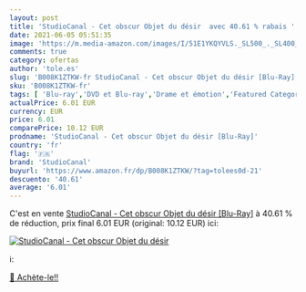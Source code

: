 ```yaml
---
layout: post
title: 'StudioCanal - Cet obscur Objet du désir  avec 40.61 % rabais '
date: 2021-06-05 05:51:35
image: 'https://m.media-amazon.com/images/I/51E1YKQYVLS._SL500_._SL400_.jpg'
comments: true
category: ofertas
author: 'tole.es'
slug: 'B008K1ZTKW-fr StudioCanal - Cet obscur Objet du désir [Blu-Ray]'
sku: 'B008K1ZTKW-fr'
tags: [ 'Blu-ray','DVD et Blu-ray','Drame et émotion','Featured Categories','Films','studiocanal', ]
actualPrice: 6.01 EUR
currency: EUR
price: 6.01
comparePrice: 10.12 EUR
prodname: 'StudioCanal - Cet obscur Objet du désir [Blu-Ray]'
country: 'fr'
flag: '🇫🇷'
brand: 'StudioCanal'
buyurl: 'https://www.amazon.fr/dp/B008K1ZTKW/?tag=tolees0d-21'
descuento: '40.61'
average: '6.01'
---
```


C'est en vente [StudioCanal - Cet obscur Objet du désir [Blu-Ray]](https://www.amazon.fr/dp/B008K1ZTKW/?tag=tolees0d-21)  à  40.61 % de réduction, prix final  6.01 EUR (original: 10.12 EUR) ici:

[![StudioCanal - Cet obscur Objet du désir ](https://m.media-amazon.com/images/I/51E1YKQYVLS._SL500_._SL400_.jpg)](https://www.amazon.fr/dp/B008K1ZTKW/?tag=tolees0d-21)

ℹ️:


[🛒 Achète-le!!](https://www.amazon.fr/dp/B008K1ZTKW/?tag=tolees0d-21)
